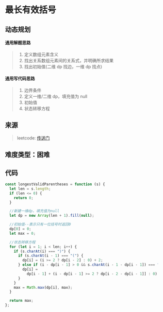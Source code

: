 # 最长有效括号

## 动态规划

#### 通用解题思路

> 1. 定义数组元素含义
> 2. 找出关系数组元素间的关系式，并明确所求结果
> 3. 找出初始值(二维 dp 找边，一维 dp 找点)

#### 通用写代码思路

> 1. 边界条件
> 2. 定义一维/二维 dp，填充值为 null
> 3. 初始值
> 4. 状态转移方程

## 来源

> leetcode: [传送门](https://leetcode-cn.com/problems/longest-valid-parentheses/)

## 难度类型：困难

## 代码

```js
const longestValidParentheses = function (s) {
  let len = s.length;
  if (len <= 0) {
    return 0;
  }

  //新建一维dp，填充值为null
  let dp = new Array(len + 1).fill(null);

  //初始值--表示只有一位括号时返回0
  dp[0] = 0;
  let max = 0;

  //状态转移方程
  for (let i = 1; i < len; i++) {
    if (s.charAt(i) === ")") {
      if (s.charAt(i - 1) === "(") {
        dp[i] = (i >= 2 ? dp[i - 2] : 0) + 2;
      } else if (i - dp[i - 1] > 0 && s.charAt(i - 1 - dp[i - 1]) === "(") {
        dp[i] =
          dp[i - 1] + (i - dp[i - 1] >= 2 ? dp[i - 2 - dp[i - 1]] : 0) + 2;
      }
    }
    max = Math.max(dp[i], max);
  }

  return max;
};
```

